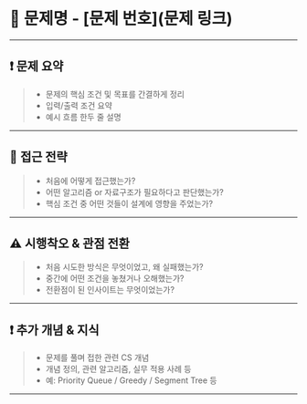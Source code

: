 # 📘 문제명 - [문제 번호](문제 링크)

---

## ❗ 문제 요약
> - 문제의 핵심 조건 및 목표를 간결하게 정리
> - 입력/출력 조건 요약
> - 예시 흐름 한두 줄 설명

---

## 🧠 접근 전략
> - 처음에 어떻게 접근했는가?
> - 어떤 알고리즘 or 자료구조가 필요하다고 판단했는가?
> - 핵심 조건 중 어떤 것들이 설계에 영향을 주었는가?

---

## ⚠ 시행착오 & 관점 전환
> - 처음 시도한 방식은 무엇이었고, 왜 실패했는가?
> - 중간에 어떤 조건을 놓쳤거나 오해했는가?
> - 전환점이 된 인사이트는 무엇이었는가?

---

## ❗ 추가 개념 & 지식
> - 문제를 풀며 접한 관련 CS 개념
> - 개념 정의, 관련 알고리즘, 실무 적용 사례 등
> - 예: Priority Queue / Greedy / Segment Tree 등

---